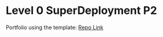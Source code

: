 # Level 0 SuperDeployment P2

Portfolio using the template: [Repo Link](https://github.com/codewithsadee/vcard-personal-portfolio)